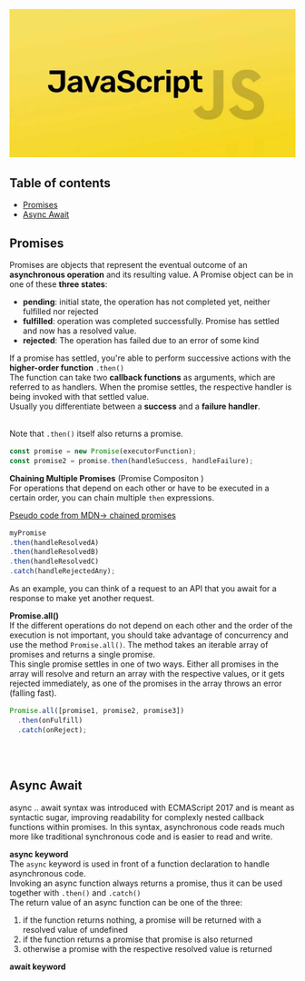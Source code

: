 ![JS Logo](./assets/JS-logo2.png)



## Table of contents

- [Promises](#promises)
- [Async Await](#async-await)

## **Promises**
Promises are objects that represent the eventual outcome of an **asynchronous operation** and its resulting value. 
A Promise object can be in one of these **three states**:

  - **pending**: initial state, the operation has not completed yet, neither fulfilled nor rejected
  - **fulfilled**: operation was completed successfully. Promise has settled and now has a resolved value.
  - **rejected**: The operation has failed due to an error of some kind

  If a promise has settled, you're able to perform successive actions with the **higher-order function** `.then()` <br>
  The function can take two **callback functions** as arguments, which are referred to as handlers. When the promise settles, the respective handler is being invoked with that settled value. <br>
  Usually you differentiate between a **success** and a **failure handler**. <br><br>

  Note that `.then()` itself also returns a promise.


```js
const promise = new Promise(executorFunction);
const promise2 = promise.then(handleSuccess, handleFailure);
```

**Chaining Multiple Promises** (Promise Compositon ) <br>
For operations that depend on each other or have to be executed in a certain order, you can chain multiple `then` expressions.

[Pseudo code from MDN-> chained promises](https://developer.mozilla.org/en-US/docs/Web/JavaScript/Reference/Global_Objects/Promise#chained_promises)
```js
myPromise
.then(handleResolvedA)
.then(handleResolvedB)
.then(handleResolvedC)
.catch(handleRejectedAny);
```

As an example, you can think of a request to an API that you await for a response to make yet another request.

**Promise.all()**<br>
If the different operations do not depend on each other and the order of the execution is not important, you should take advantage of concurrency and use the method `Promise.all()`. The method takes an iterable array of promises and returns a single promise. <br>
This single promise settles in one of two ways. Either all promises in the array will resolve and return an array with the respective values, or it gets rejected immediately, as one of the promises in the array throws an error (falling fast). <br> 

```js
Promise.all([promise1, promise2, promise3])
  .then(onFulfill)
  .catch(onReject);
```
<br><br>
## **Async Await**
async .. await syntax was introduced with ECMAScript 2017 and is meant as syntactic sugar, improving readability for complexly nested callback functions within promises. In this syntax, asynchronous code reads much more like traditional synchronous code and is easier to read and write. 

**async keyword** <br>
The `async` keyword is used in front of a function declaration to handle asynchronous code. <br>
Invoking an async function always returns a promise, thus it can be used together with `.then()` and `.catch()` <br>
The return value of an async function can be one of the three:
1. if the function returns nothing, a promise will be returned with a resolved value of undefined 
2. if the function returns a promise that promise is also returned
3. otherwise a promise with the respective resolved value is returned

**await keyword** <br>
